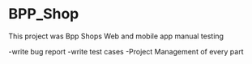 # BPP_Shop

This project was Bpp Shops Web and mobile app manual testing

-write bug report
-write test cases
-Project Management of every part


